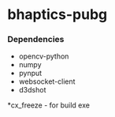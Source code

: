 # bhaptics-pubg

### Dependencies
* opencv-python
* numpy
* pynput
* websocket-client
* d3dshot

 
*cx_freeze - for build exe
